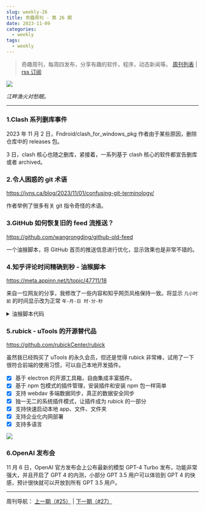 ```yaml
---
slug: weekly-26
title: 奇趣周刊 - 第 26 期
date: 2023-11-09
categories:
  - weekly
tags:
  - weekly
---
```


> 奇趣周刊，每周四发布，分享有趣的软件，程序，动态新闻等。 [周刊列表](/categories/weekly/) | [rss 订阅](/categories/weekly/index.xml)

![](https://imgurl.zishu.me/images/old/ffb7a901f304e7532c799881928b558_z8lb0v_.webp)

*江畔渔火对愁眠。*

---

### 1.Clash 系列删库事件

2023 年 11 月 2 日，Fndroid/clash_for_windows_pkg 作者由于某些原因，删除仓库中的 releases 包。

3 日，clash 核心也随之删库，紧接着，一系列基于 clash 核心的软件都宣告删库或者 archived。

### 2.令人困惑的 git 术语

https://jvns.ca/blog/2023/11/01/confusing-git-terminology/

作者举例了很多有关 git 指令奇怪的术语。

### 3.GitHub 如何恢复旧的 feed 流推送？

https://github.com/wangrongding/github-old-feed

一个油猴脚本，将 GitHub 首页的推送信息进行优化，显示效果也是非常不错的。

### 4.知乎评论时间精确到秒 - 油猴脚本

https://meta.appinn.net/t/topic/47711/18

来自一位网友的分享，我修改了一些内容和知乎网页风格保持一致。将显示 `几小时前` 的时间显示改为正常 `年-月-日 时-分-秒`

<details>
<summary>油猴脚本代码</summary>

```js
// ==UserScript==
// @name         知乎评论时间精确到秒
// @namespace    http://tampermonkey.net/
// @version      0.3
// @description  try to take over the world!
// @author       You
// @match        https://www.zhihu.com/*
// @match        https://zhuanlan.zhihu.com/*
// @icon         http://zhihu.com/favicon.ico
// @grant       GM_addStyle
// @run-at document-start
// @require https://scriptcat.org/lib/637/1.3.3/ajaxHooker.js

// ==/UserScript==


(function () {
	'use strict';
	function timestampToTime(timestamp) {
		const milliseconds = timestamp * 1000;
		const date = new Date(milliseconds);
		const year = date.getFullYear();
		const month = addZero(date.getMonth() + 1);
		const day = addZero(date.getDate());
		const hour = addZero(date.getHours());
		const minute = addZero(date.getMinutes());
		const second = addZero(date.getSeconds());

		return `${ year }-${ month }-${ day } ${ hour }:${ minute }:${ second }`;
	}

	function addZero(num) {
		return num < 10 ? `0${ num }` : `${ num }`;
	}

	ajaxHooker.hook(request => {
		if (request.url.includes("https://www.zhihu.com/api/v4/comment_v5/comment/") || request.url.includes("https://www.zhihu.com/api/v4/comment_v5/answers/") || request.url.includes("https://www.zhihu.com/api/v4/comment_v5/articles/")) {

			request.response = res => {
				// console.log('\n== ↓ ↓ ↓ ↓ ↓ == \n', res)

				if (res.json.data) {

					res.json.data.forEach(item => {
						// console.log(timestampToTime(item.created_time));
						item.content =  item.content +   '<span class="css-nm6sok commentTime">' + timestampToTime(item.created_time) + '</span>'
						if (item.child_comments.length >= 1) {
							item.child_comments.forEach(child => {
								child.content =   child.content  + '<span class="css-nm6sok commentTime">' + timestampToTime(child.created_time) + '</<span>'
							});
						}
					});
					GM_addStyle(`
					.CommentContent {
							position: relative;
							overflow: visible;
						}

						/* 	精确时间 */
						.commentTime {
							position: absolute;
							left: 0;
							bottom: -22px;
							color: #999;
						}

						.css-140jo2 {
							position: relative;
						}

						/* 原时间	 */
						.css-12cl38p,
						.css-12cl38p + span,
						.css-nm6sok + span {
							display: none;
						}

						/* ip 属地	 */
						.css-8hxn0r .css-nm6sok {
							position: absolute;
							left: 160px;
							top: 3px;
						}
						/* 热评	 */
						.css-8hxn0r .css-33kuns {
							position: absolute;
							left: 240px;
							top: 3px;
						}
						/*  作者置顶	 */
						.css-1o87v1m{
						    position: absolute;
  						    top: 22px;
   						    left: -4px;
						}
					`);
				}

			};
		}

	});
})();
```

</details>


### 5.rubick - uTools 的开源替代品

https://github.com/rubickCenter/rubick

虽然我已经购买了 uTools 的永久会员，但还是觉得 rubick 非常棒，试用了一下很符合前端的使用习惯，可以自己本地开发插件。

<div class="nolist">

- [x] 基于 electron 的开源工具箱，自由集成丰富插件。
- [x] 基于 npm 包模式的插件管理，安装插件和安装 npm 包一样简单
- [x] 支持 webdav 多端数据同步，真正的数据安全同步
- [x] 独一无二的系统插件模式，让插件成为 rubick 的一部分
- [x] 支持快速启动本地 app、文件、文件夹
- [x] 支持企业化内网部署
- [x] 支持多语言

</div>

![](https://camo.githubusercontent.com/1857703c574326d1a1b331a9307b75bcc370584ae339aeca2616279ca5464e72/68747470733a2f2f706963312e7a68696d672e636f6d2f38302f76322d37306331303566663766623165393535666336376666613561353536343039325f373230772e676966)

### 6.OpenAI 发布会

11 月 6 日，OpenAI 官方发布会上公布最新的模型 GPT-4 Turbo 发布，功能非常强大，并且开启了 GPT 4 的内测，小部分 GPT 3.5 用户可以体验到 GPT 4 的快感，预计很快就可以开放到所有 GPT 3.5 用户。


---

周刊导航：
[上一期（#25）](/blog/weekly-25.html) | [下一期（#27）](/blog/weekly-27.html)
